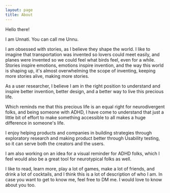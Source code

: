 ```yaml
---
layout: page
title: About
---
```


Hello there!

I am Unnati. You can call me Unnu.

I am obsessed with stories, as I believe they shape the world. I like to imagine that transportation was invented so lovers could meet easily, and planes were invented so we could feel what birds feel, even for a while. Stories inspire emotions, emotions inspire invention, and the way this world is shaping up, it's almost overwhelming the scope of inventing, keeping more stories alive, making more stories.

As a user researcher, I believe I am in the right position to understand and inspire better invention, better design, and a better way to live this precious life.

Which reminds me that this precious life is an equal right for neurodivergent folks, and being someone with ADHD, I have come to understand that just a little bit of effort to make something accessible to all makes a huge difference in someone's life.

I enjoy helping products and companies in building strategies through exploratory research and making product better through Usability testing, so it can serve both the creators and the users.

I am also working on an idea for a visual reminder for ADHD folks, which I feel would also be a great tool for neurotypical folks as well.

I like to read, learn more, play a lot of games, make a lot of friends, and drink a lot of cocktails, and I think this is a lot of description of who I am. In case you want to get to know me, feel free to DM me. I would love to know about you too.